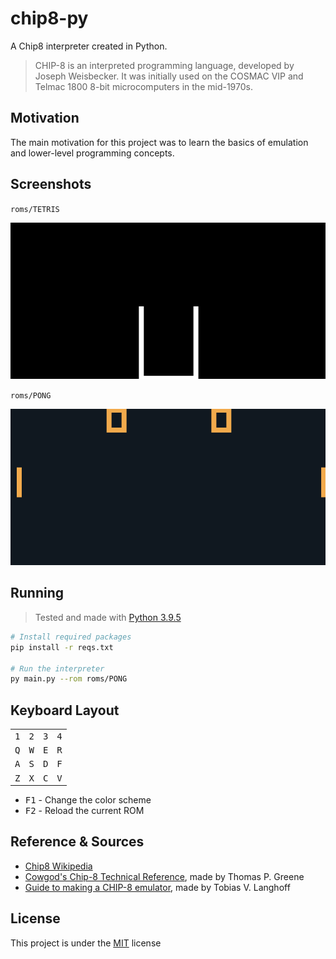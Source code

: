 # chip8-py

A Chip8 interpreter created in Python.

> CHIP-8 is an interpreted programming language, developed by Joseph Weisbecker. It was initially used on the COSMAC VIP and Telmac 1800 8-bit microcomputers in the mid-1970s.

## Motivation

The main motivation for this project was to learn the basics of emulation and lower-level programming concepts.

## Screenshots

`roms/TETRIS`

![TETRIS.gif](/.assets/tetris.gif?raw=true)

`roms/PONG`

![PONG.gif](/.assets/pong.gif?raw=true)

## Running

> Tested and made with [Python 3.9.5](https://www.python.org/downloads/)

```bash
# Install required packages
pip install -r reqs.txt

# Run the interpreter
py main.py --rom roms/PONG
```

## Keyboard Layout

|              |              |              |              |
| ------------ | ------------ | ------------ | ------------ |
| <kbd>1</kbd> | <kbd>2</kbd> | <kbd>3</kbd> | <kbd>4</kbd> |
| <kbd>Q</kbd> | <kbd>W</kbd> | <kbd>E</kbd> | <kbd>R</kbd> |
| <kbd>A</kbd> | <kbd>S</kbd> | <kbd>D</kbd> | <kbd>F</kbd> |
| <kbd>Z</kbd> | <kbd>X</kbd> | <kbd>C</kbd> | <kbd>V</kbd> |

- <kbd>F1</kbd> - Change the color scheme
- <kbd>F2</kbd> - Reload the current ROM

## Reference & Sources

- [Chip8 Wikipedia](https://en.wikipedia.org/wiki/CHIP-8)
- [Cowgod's Chip-8 Technical Reference](http://devernay.free.fr/hacks/chip8/C8TECH10.HTM), made by Thomas P. Greene
- [Guide to making a CHIP-8 emulator](https://tobiasvl.github.io/blog/write-a-chip-8-emulator/), made by Tobias V. Langhoff

## License

This project is under the [MIT](https://choosealicense.com/licenses/mit/) license
